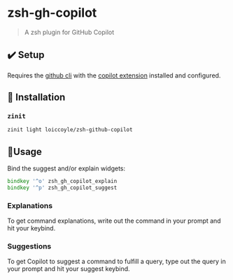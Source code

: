 # zsh-gh-copilot

> A zsh plugin for GitHub Copilot

## ✔️ Setup

Requires the [github cli](https://github.com/cli/cli) with the [copilot extension](https://github.com/github/gh-copilot) installed and configured.

## 🚀 Installation

### `zinit`

```zsh
zinit light loiccoyle/zsh-github-copilot
```

## 🧠Usage

Bind the suggest and/or explain widgets:
```zsh
bindkey '^o' zsh_gh_copilot_explain
bindkey '^p' zsh_gh_copilot_suggest
```

### Explanations

To get command explanations, write out the command in your prompt and hit your keybind.

### Suggestions

To get Copilot to suggest a command to fulfill a query, type out the query in your prompt and hit your suggest keybind.
